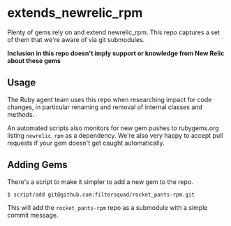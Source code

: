 # extends_newrelic_rpm
Plenty of gems rely on and extend newrelic_rpm. This repo captures a set of them that we're aware of via git submodules.

**Inclusion in this repo doesn't imply support or knowledge from New Relic about these gems**

## Usage
The Ruby agent team uses this repo when researching impact for code changes, in particular renaming and removal of internal classes and methods.

An automated scripts also monitors for new gem pushes to rubygems.org listing `newrelic_rpm` as a dependency. We're also very happy to accept pull requests if your gem doesn't get caught automatically.

## Adding Gems
There's a script to make it simpler to add a new gem to the repo.

    $ script/add git@github.com:filtersquad/rocket_pants-rpm.git

This will add the `rocket_pants-rpm` repo as a submodule with a simple commit
message.
